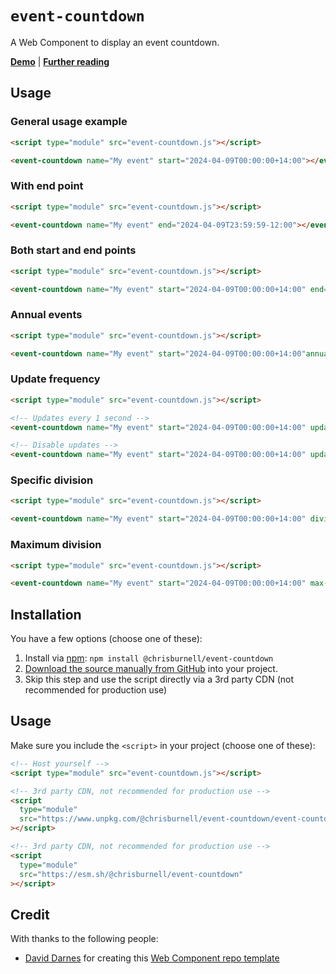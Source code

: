 # `event-countdown`

A Web Component to display an event countdown.

**[Demo](https://chrisburnell.github.io/event-countdown/demo.html)** | **[Further reading](https://chrisburnell.com/event-countdown/)**

## Usage

### General usage example

```html
<script type="module" src="event-countdown.js"></script>

<event-countdown name="My event" start="2024-04-09T00:00:00+14:00"></event-countdown>
```

### With end point

```html
<script type="module" src="event-countdown.js"></script>

<event-countdown name="My event" end="2024-04-09T23:59:59-12:00"></event-countdown>
```

### Both start and end points

```html
<script type="module" src="event-countdown.js"></script>

<event-countdown name="My event" start="2024-04-09T00:00:00+14:00" end="2024-04-09T23:59:59-12:00"></event-countdown>
```

### Annual events

```html
<script type="module" src="event-countdown.js"></script>

<event-countdown name="My event" start="2024-04-09T00:00:00+14:00"annual="true"></event-countdown>
```

### Update frequency

```html
<script type="module" src="event-countdown.js"></script>

<!-- Updates every 1 second -->
<event-countdown name="My event" start="2024-04-09T00:00:00+14:00" update="1"></event-countdown>

<!-- Disable updates -->
<event-countdown name="My event" start="2024-04-09T00:00:00+14:00" update="false"></event-countdown>
```

### Specific division

```html
<script type="module" src="event-countdown.js"></script>

<event-countdown name="My event" start="2024-04-09T00:00:00+14:00" division="second"></event-countdown>
```

### Maximum division

```html
<script type="module" src="event-countdown.js"></script>

<event-countdown name="My event" start="2024-04-09T00:00:00+14:00" max-division="minute"></event-countdown>
```

## Installation

You have a few options (choose one of these):

1. Install via [npm](https://www.npmjs.com/package/@chrisburnell/event-countdown): `npm install @chrisburnell/event-countdown`
1. [Download the source manually from GitHub](https://github.com/chrisburnell/event-countdown/releases) into your project.
1. Skip this step and use the script directly via a 3rd party CDN (not recommended for production use)

## Usage

Make sure you include the `<script>` in your project (choose one of these):

```html
<!-- Host yourself -->
<script type="module" src="event-countdown.js"></script>
```

```html
<!-- 3rd party CDN, not recommended for production use -->
<script
  type="module"
  src="https://www.unpkg.com/@chrisburnell/event-countdown/event-countdown.js"
></script>
```

```html
<!-- 3rd party CDN, not recommended for production use -->
<script
  type="module"
  src="https://esm.sh/@chrisburnell/event-countdown"
></script>
```

## Credit

With thanks to the following people:

- [David Darnes](https://darn.es) for creating this [Web Component repo template](https://github.com/daviddarnes/component-template)
